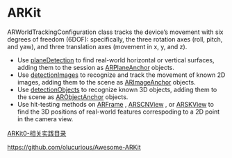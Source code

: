# ARKit 

ARWorldTrackingConfiguration class tracks the device’s movement with six degrees of freedom (6DOF): specifically, the three rotation axes (roll, pitch, and yaw), and three translation axes (movement in x, y, and z).


* Use  [planeDetection](apple-reference-documentation://hcwVcas8JL)  to find real-world horizontal or vertical surfaces, adding them to the session as  [ARPlaneAnchor](apple-reference-documentation://hckkcZkKgC)  objects. 
* Use  [detectionImages](apple-reference-documentation://hcdL5anlPO)  to recognize and track the movement of known 2D images, adding them to the scene as  [ARImageAnchor](apple-reference-documentation://hcZ46swbSX)  objects.
* Use  [detectionObjects](apple-reference-documentation://hcc8a82t-D)  to recognize known 3D objects, adding them to the scene as  [ARObjectAnchor](apple-reference-documentation://hcJcc8QtSy)  objects. 
* Use hit-testing methods on  [ARFrame](apple-reference-documentation://hcGzMSVvCk) ,  [ARSCNView](apple-reference-documentation://hcfpPXd3Pf) , or  [ARSKView](apple-reference-documentation://hc4i_wCU1N)  to find the 3D positions of real-world features correspoding to a 2D point in the camera view.


[ARKit0-相关实践目录](https://juejin.im/post/5a976cb3f265da4e87010184)


https://github.com/olucurious/Awesome-ARKit